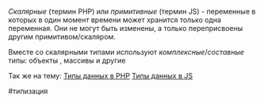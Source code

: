 *Скалярные* (термин PHP) или *примитивные* (термин JS) - переменные в которых в один момент времени может хранится только одна переменная. Они не могут быть изменены, а только переприсвоены другим примитивом/скаляром.

Вместе со скалярными типами используют *комплексные*/*составные* типы: объекты , массивы и другие

Так же на тему:
[Типы данных в PHP](Типы%20данных%20в%20PHP.md)
[Типы данных в JS](Типы%20данных%20в%20JS.md)

#типизация 


